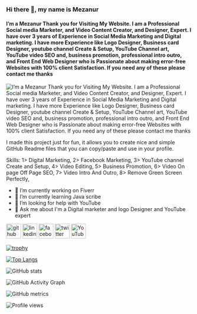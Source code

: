 ### Hi there 👋, my name is Mezanur
#### I’m a Mezanur Thank you for Visiting My Website. I am a Professional Social media Marketer, and Video Content Creator, and Designer, Expert. I have over 3 years of Experience in Social Media Marketing and Digital marketing. I have more Experience like Logo Designer, Business card Designer, youtube channel Create & Setup, YouTube Channel art, YouTube video SEO and, business promotion, professional intro outro, and Front End Web Designer who is Passionate about making error-free Websites with 100% client Satisfaction. If you need any of these please contact me thanks
![I’m a Mezanur Thank you for Visiting My Website. I am a Professional Social media Marketer, and Video Content Creator, and Designer, Expert. I have over 3 years of Experience in Social Media Marketing and Digital marketing. I have more Experience like Logo Designer, Business card Designer, youtube channel Create & Setup, YouTube Channel art, YouTube video SEO and, business promotion, professional intro outro, and Front End Web Designer who is Passionate about making error-free Websites with 100% client Satisfaction. If you need any of these please contact me thanks](https://media-exp1.licdn.com/dms/image/D5616AQHfMASYS-5z3g/profile-displaybackgroundimage-shrink_350_1400/0/1665287298146?e=1673481600&v=beta&t=fgmiQPj4NtkG9EyA6UqD81ZHESbaTUSsjHHOULtyTjc)

I made this project just for fun, it allows you to create nice and simple GitHub Readme files that you can copy/paste and use in your profile.

Skills: 1> Digital Marketing, 2> Facebook Marketing, 3> YouTube channel Create and Setup, 4> Video Editing, 5>  Business Promotion,  6> Video On page Off Page SEO, 7> Video Intro And Outro,  8> Remove Green Screen Perfectly, 

- 🔭 I’m currently working on Fiverr 
- 🌱 I’m currently learning Java scribe 
- 🤔 I’m looking for help with YouTube 
- 💬 Ask me about I'm a Digital marketer and logo Designer and YouTube expert 


[<img src='https://cdn.jsdelivr.net/npm/simple-icons@3.0.1/icons/github.svg' alt='github' height='40'>](https://github.com/mizanurrahman19)  [<img src='https://cdn.jsdelivr.net/npm/simple-icons@3.0.1/icons/linkedin.svg' alt='linkedin' height='40'>](https://www.linkedin.com/in/https://www.linkedin.com/in/mezanur-243031233//)  [<img src='https://cdn.jsdelivr.net/npm/simple-icons@3.0.1/icons/facebook.svg' alt='facebook' height='40'>](https://www.facebook.com/https://www.facebook.com/profile.php?id=100078728251436)  [<img src='https://cdn.jsdelivr.net/npm/simple-icons@3.0.1/icons/twitter.svg' alt='twitter' height='40'>](https://twitter.com/https://twitter.com/Mezanurmarketer)  [<img src='https://cdn.jsdelivr.net/npm/simple-icons@3.0.1/icons/youtube.svg' alt='YouTube' height='40'>](https://www.youtube.com/channel/https://www.youtube.com/channel/UChUDV1cKJjlM2ipGCc97QtA)  

[![trophy](https://github-profile-trophy.vercel.app/?username=mizanurrahman19)](https://github.com/ryo-ma/github-profile-trophy)

[![Top Langs](https://github-readme-stats.vercel.app/api/top-langs/?username=mizanurrahman19)](https://github.com/anuraghazra/github-readme-stats)

![GitHub stats](https://github-readme-stats.vercel.app/api?username=mizanurrahman19&show_icons=true&count_private=true)  

![GitHub Activity Graph](https://activity-graph.herokuapp.com/graph?username=mizanurrahman19)  

![GitHub metrics](https://metrics.lecoq.io/mizanurrahman19)  

![Profile views](https://gpvc.arturio.dev/mizanurrahman19)  
